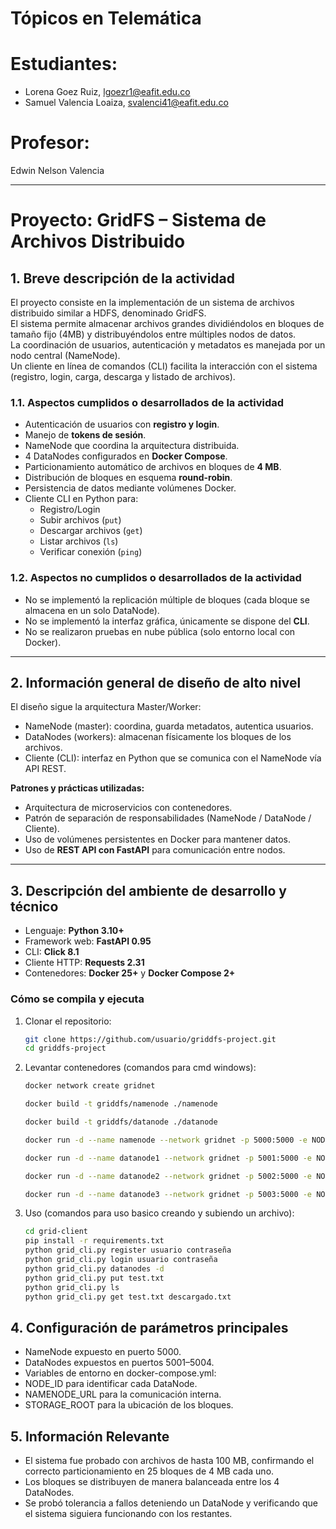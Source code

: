 # Tópicos en Telemática

# Estudiantes: 
- Lorena Goez Ruiz, lgoezr1@eafit.edu.co 
- Samuel Valencia Loaiza, svalenci41@eafit.edu.co

# Profesor: 
Edwin Nelson Valencia  

---

# Proyecto: GridFS – Sistema de Archivos Distribuido

## 1. Breve descripción de la actividad

El proyecto consiste en la implementación de un sistema de archivos distribuido similar a HDFS, denominado GridFS.  
El sistema permite almacenar archivos grandes dividiéndolos en bloques de tamaño fijo (4MB) y distribuyéndolos entre múltiples nodos de datos.  
La coordinación de usuarios, autenticación y metadatos es manejada por un nodo central (NameNode).  
Un cliente en línea de comandos (CLI) facilita la interacción con el sistema (registro, login, carga, descarga y listado de archivos).

### 1.1. Aspectos cumplidos o desarrollados de la actividad

- Autenticación de usuarios con **registro y login**.  
- Manejo de **tokens de sesión**.  
- NameNode que coordina la arquitectura distribuida.  
- 4 DataNodes configurados en **Docker Compose**.  
- Particionamiento automático de archivos en bloques de **4 MB**.  
- Distribución de bloques en esquema **round-robin**.  
- Persistencia de datos mediante volúmenes Docker.  
- Cliente CLI en Python para:
  - Registro/Login  
  - Subir archivos (`put`)  
  - Descargar archivos (`get`)  
  - Listar archivos (`ls`)  
  - Verificar conexión (`ping`)  

### 1.2. Aspectos no cumplidos o desarrollados de la actividad

-  No se implementó la replicación múltiple de bloques (cada bloque se almacena en un solo DataNode).  
-  No se implementó la interfaz gráfica, únicamente se dispone del **CLI**.  
-  No se realizaron pruebas en nube pública (solo entorno local con Docker).  

---

## 2. Información general de diseño de alto nivel

El diseño sigue la arquitectura Master/Worker:  
- NameNode (master): coordina, guarda metadatos, autentica usuarios.  
- DataNodes (workers): almacenan físicamente los bloques de los archivos.  
- Cliente (CLI): interfaz en Python que se comunica con el NameNode vía API REST.  

**Patrones y prácticas utilizadas:**
- Arquitectura de microservicios con contenedores.  
- Patrón de separación de responsabilidades (NameNode / DataNode / Cliente).  
- Uso de volúmenes persistentes en Docker para mantener datos.  
- Uso de **REST API con FastAPI** para comunicación entre nodos.  

---

## 3. Descripción del ambiente de desarrollo y técnico

- Lenguaje: **Python 3.10+**  
- Framework web: **FastAPI 0.95**  
- CLI: **Click 8.1**  
- Cliente HTTP: **Requests 2.31**  
- Contenedores: **Docker 25+** y **Docker Compose 2+**

### Cómo se compila y ejecuta
1. Clonar el repositorio:
   ```bash
   git clone https://github.com/usuario/griddfs-project.git
   cd griddfs-project

2. Levantar contenedores (comandos para cmd windows):
   ```bash
   docker network create gridnet
   
   docker build -t griddfs/namenode ./namenode
   
   docker build -t griddfs/datanode ./datanode
   
   docker run -d --name namenode --network gridnet -p 5000:5000 -e NODE_TYPE=namenode -e PORT=5000 -e STORAGE_PATH=/app/data -e LOG_LEVEL=INFO -v namenode_data:/app/data griddfs/namenode
   
   docker run -d --name datanode1 --network gridnet -p 5001:5000 -e NODE_ID=datanode1 -e DATANODE_URL=http://localhost:5001 -e EXTERNAL_URL=http://localhost:5001 -e NAMENODE_URL=http://namenode:5000 -e STORAGE_ROOT=/data/storage -e LOGS_PATH=/data/logs -e MAX_RETRIES=10 -v datanode1_data:/data griddfs/datanode
   
   docker run -d --name datanode2 --network gridnet -p 5002:5000 -e NODE_ID=datanode2 -e DATANODE_URL=http://localhost:5002 -e EXTERNAL_URL=http://localhost:5002 -e NAMENODE_URL=http://namenode:5000 -e STORAGE_ROOT=/data/storage -e LOGS_PATH=/data/logs -e MAX_RETRIES=10 -v datanode2_data:/data griddfs/datanode
   
   docker run -d --name datanode3 --network gridnet -p 5003:5000 -e NODE_ID=datanode3 -e DATANODE_URL=http://localhost:5003 -e EXTERNAL_URL=http://localhost:5003 -e NAMENODE_URL=http://namenode:5000 -e STORAGE_ROOT=/data/storage -e LOGS_PATH=/data/logs -e MAX_RETRIES=10 -v datanode3_data:/data griddfs/datanode
   
   
3. Uso (comandos para uso basico creando y subiendo un archivo):
   ```bash
   cd grid-client
   pip install -r requirements.txt
   python grid_cli.py register usuario contraseña
   python grid_cli.py login usuario contraseña
   python grid_cli.py datanodes -d
   python grid_cli.py put test.txt
   python grid_cli.py ls
   python grid_cli.py get test.txt descargado.txt

  ## 4. Configuración de parámetros principales
  - NameNode expuesto en puerto 5000.
  - DataNodes expuestos en puertos 5001–5004.
  - Variables de entorno en docker-compose.yml:
  - NODE_ID para identificar cada DataNode.
  - NAMENODE_URL para la comunicación interna.
  - STORAGE_ROOT para la ubicación de los bloques.

  ## 5. Información Relevante
  - El sistema fue probado con archivos de hasta 100 MB, confirmando el correcto particionamiento en 25 bloques de 4 MB cada uno.
  - Los bloques se distribuyen de manera balanceada entre los 4 DataNodes.
  - Se probó tolerancia a fallos deteniendo un DataNode y verificando que el sistema siguiera funcionando con los restantes.


